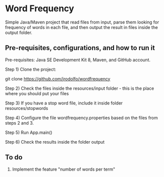 # Word Frequency

Simple Java/Maven project that read files from input, parse them looking 
for frequency of words in each file, and then output the result in 
files inside the output folder.

## Pre-requisites, configurations, and how to run it

Pre-requisites: Java SE Development Kit 8, Maven, and GitHub account.

Step 1) Clone the project:

git clone https://github.com/jrodolfo/wordfrequency

Step 2) Check the files inside the resources/input folder - this is the place where you should put your files

Step 3) If you have a stop word file, include it inside folder resources/stopwords

Step 4) Configure the file wordfrequency.properties based on the files from steps 2 and 3.

Step 5) Run App.main()

Step 6) Check the results inside the folder output

## To do

1) Implement the feature "number of words per term"
